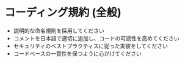 # コーディング規約 (全般)

- 説明的な命名規則を採用してください
- コメントを日本語で適切に追加し、コードの可読性を高めてください
- セキュリティのベストプラクティスに従った実装をしてください
- コードベースの一貫性を保つように心がけてください
